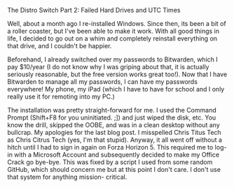 The Distro Switch Part 2: Failed Hard Drives and UTC Times

Well, about a month ago I re-installed Windows. Since then, its been a bit of a
roller coaster, but I've been able to make it work. With all good things in life,
I decided to go out on a whim and completely reinstall everything on that drive,
and I couldn't be happier.

Beforehand, I already switched over my passwords to Bitwarden, which I pay
$10/year (I do not know why I was griping about that, it is actually seriously
reasonable, but the free version works great too!). Now that I have Bitwarden to
manage all my passwords, I can have my passwords everywhere! My phone, my iPad
(which I have to have for school and I only really use it for remoting into my
PC.) 

The installation was pretty straight-forward for me. I used the Command Prompt
(Shift+F8 for you uninitiated. ;]) and just wiped the disk, etc.  You know the
drill, skipped the OOBE, and was in a clean desktop without any bullcrap. My
apologies for the last blog post. I misspelled Chris Titus Tech as Chris Citrus
Tech (yes, I'm that stupid). Anyway, it all went off without a hitch until I had
to sign in again on Forza Horizon 5. This required me to log- in with a
Microsoft Account and subsequently decided to make my Office Crack go bye-bye.
This was fixed by a script I used from some random GitHub, which should concern
me but at this point I don't care. I don't use that system for anything mission-
critical.